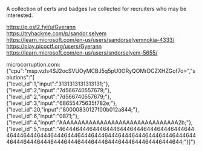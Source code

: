 A collection of certs and badges Ive collected for recruiters who may be interested.  
  
https://p.ost2.fyi/u/Gyerann  
https://tryhackme.com/p/sandor.selyem  
https://learn.microsoft.com/en-us/users/sandorselyemnokia-4333/  
https://play.picoctf.org/users/Gyerann  
https://learn.microsoft.com/en-us/users/sndorselyem-5655/  
  
microcorruption.com:  
{"cpu":"msp.vzls4SJ2ocSVUOyMCBJ5q5pU0ORyQOMrDCZXHZGof7o=","solutions":"[  
{\"level_id\":1,\"input\":\"3131313131313131;\"},  
{\"level_id\":2,\"input\":\"7d566740557679;\"},  
{\"level_id\":2,\"input\":\"7d566740557679;\"},  
{\"level_id\":3,\"input\":\"68655475635f782e;\"},  
{\"level_id\":20,\"input\":\"80000830127f00b012a844;\"},  
{\"level_id\":6,\"input\":\"0871;\"},  
{\"level_id\":4,\"input\":\"AAAAAAAAAAAAAAAAAAAAAAAAAAAAAAAA2b;\"},  
{\"level_id\":5,\"input\":\"4644464446444644464446444644464446444644464446444644464446444644464446444644464446444644464446444644464446444644464446444644464446444644464446444644;\"}]"}  
